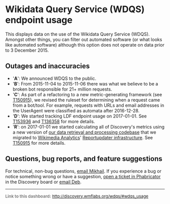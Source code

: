 Wikidata Query Service (WDQS) endpoint usage
=======

This displays data on the use of the Wikidata Query Service (WDQS). Amongst other things, you can filter out automated software (or what looks like automated software) although this option does not operate on data prior to 3 December 2015.

Outages and inaccuracies
------

* '__A__': We announced WDQS to the public.
* '__B__': From 2015-11-04 to 2015-11-06 there was what we believe to be a broken bot responsible for 21+ million requests.
* '__C__': As part of a refactoring to a new metric-generating framework (see [T150915](https://phabricator.wikimedia.org/T150915)), we revised the ruleset for determining when a request came from a bot/tool. For example, requests with URLs and email addresses in the UserAgent were classified as automata after 2016-12-28.
* '__D__': We started tracking LDF endpoint usage on 2017-01-01. See [T153936](https://phabricator.wikimedia.org/T153936) and [T136358](https://phabricator.wikimedia.org/T136358) for more details.
* '__R__': on 2017-01-01 we started calculating all of Discovery's metrics using a new version of [our data retrieval and processing codebase](https://phabricator.wikimedia.org/diffusion/WDGO/) that we migrated to [Wikimedia Analytics](https://www.mediawiki.org/wiki/Analytics)' [Reportupdater infrastructure](https://wikitech.wikimedia.org/wiki/Analytics/Reportupdater). See [T150915](https://phabricator.wikimedia.org/T150915) for more details.

Questions, bug reports, and feature suggestions
------
For technical, non-bug questions, [email Mikhail](mailto:mpopov@wikimedia.org?subject=Dashboard%20Question). If you experience a bug or notice something wrong or have a suggestion, [open a ticket in Phabricator](https://phabricator.wikimedia.org/maniphest/task/create/?projects=Discovery) in the Discovery board or [email Deb](mailto:deb@wikimedia.org?subject=Dashboard%20Question).

<hr style="border-color: gray;">
<p style="font-size: small; color: gray;">
  <strong>Link to this dashboard:</strong>
  <a href="http://discovery.wmflabs.org/wdqs/#wdqs_usage">
    http://discovery.wmflabs.org/wdqs/#wdqs_usage
  </a>
</p>

